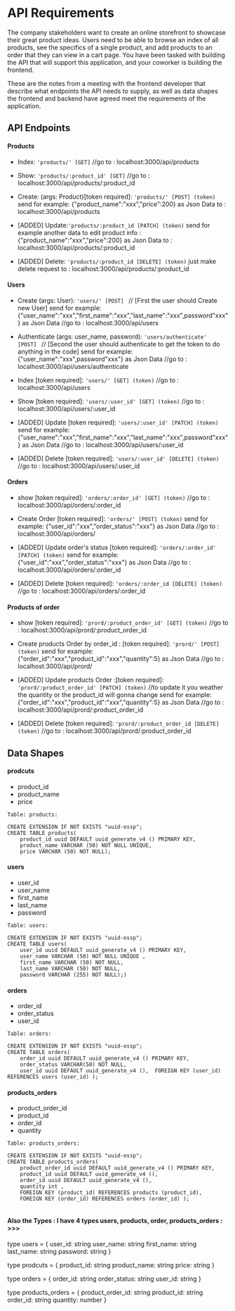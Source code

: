 # API Requirements

The company stakeholders want to create an online storefront to showcase their great product ideas. Users need to be able to browse an index of all products, see the specifics of a single product, and add products to an order that they can view in a cart page. You have been tasked with building the API that will support this application, and your coworker is building the frontend.

These are the notes from a meeting with the frontend developer that describe what endpoints the API needs to supply, as well as data shapes the frontend and backend have agreed meet the requirements of the application.

## API Endpoints

#### Products

- Index: `'products/' [GET]`
  //go to : localhost:3000/api/products

- Show: `'products/:product_id' [GET]`
  //go to : localhost:3000/api/products/:product_id

- Create: (args: Product)[token required]: `'products/' [POST] (token)`
  send for example: {"product_name":"xxx","price":200} as Json Data
  to : localhost:3000/api/products

- [ADDED] Update:`'products/:product_id [PATCH] (token)`
  send for example another data to edit product info : {"product_name":"xxx","price":200} as Json Data
  to : localhost:3000/api/products/:product_id

- [ADDED] Delete: `'products/:product_id [DELETE] (token)`
  just make delete request to : localhost:3000/api/products/:product_id

#### Users

- Create (args: User): `'users/' [POST] ` // [First the user should Create new User]
  send for example: {"user_name":"xxx","first_name":"xxx","last_name":"xxx",password"xxx"} as Json Data
  //go to : localhost:3000/api/users

- Authenticate (args: user_name, password): `'users/authenticate' [POST] `
  // [Second the user should authenticate to get the token to do anything in the code]
  send for example: {"user_name":"xxx",password"xxx"} as Json Data
  //go to : localhost:3000/api/users/authenticate

- Index [token required]: `'users/' [GET] (token)`
  //go to : localhost:3000/api/users

- Show [token required]: `'users/:user_id' [GET] (token)`
  //go to : localhost:3000/api/users/:user_id

- [ADDED] Update [token required]: `'users/:user_id' [PATCH] (token)`
  send for example: {"user_name":"xxx","first_name":"xxx","last_name":"xxx",password"xxx"} as Json Data
  //go to : localhost:3000/api/users/:user_id

- [ADDED] Delete [token required]: `'users/:user_id' [DELETE] (token)`
  //go to : localhost:3000/api/users/:user_id

#### Orders

- show [token required]: `'orders/:order_id' [GET] (token)`
  //go to : localhost:3000/api/orders/:order_id

- Create Order [token required]: `'orders/' [POST] (token)`
  send for example: {"user_id":"xxx","order_status":"xxx"} as Json Data
  //go to : localhost:3000/api/orders/

- [ADDED] Update order's status [token required]: `'orders/:order_id' [PATCH] (token)`
  send for example: {"user_id":"xxx","order_status":"xxx"} as Json Data
  //go to : localhost:3000/api/orders/:order_id

- [ADDED] Delete [token required]: `'orders/:order_id [DELETE] (token)`
  //go to : localhost:3000/api/orders/:order_id

#### Products of order

- show [token required]: `'prord/:product_order_id' [GET] (token)`
  //go to : localhost:3000/api/prord/:product_order_id

- Create products Order by order_id : [token required]: `'prord/' [POST] (token)`
  send for example: {"order_id":"xxx","product_id":"xxx","quantity":5} as Json Data
  //go to : localhost:3000/api/prord/

- [ADDED] Update products Order :[token required]: `'prord/:product_order_id' [PATCH] (token)`
  //to update it you weather the quantity or the product_id will gonna change
  send for example: {"order_id":"xxx","product_id":"xxx","quantity":5} as Json Data
  //go to : localhost:3000/api/prord/:product_order_id

- [ADDED] Delete [token required]: `'prord/:product_order_id [DELETE] (token)`
  //go to : localhost:3000/api/prord/:product_order_id

## Data Shapes

#### prodcuts

- product_id
- product_name
- price

```
Table: products:

CREATE EXTENSION IF NOT EXISTS "uuid-ossp";
CREATE TABLE products(
    product_id uuid DEFAULT uuid_generate_v4 () PRIMARY KEY,
    product_name VARCHAR (50) NOT NULL UNIQUE,
    price VARCHAR (50) NOT NULL);

```

#### users

- user_id
- user_name
- first_name
- last_name
- password

```
Table: users:

CREATE EXTENSION IF NOT EXISTS "uuid-ossp";
CREATE TABLE users(
    user_id uuid DEFAULT uuid_generate_v4 () PRIMARY KEY,
    user_name VARCHAR (50) NOT NULL UNIQUE ,
    first_name VARCHAR (50) NOT NULL,
    last_name VARCHAR (50) NOT NULL,
    password VARCHAR (255) NOT NULL);)

```

#### orders

- order_id
- order_status
- user_id

```
Table: orders:

CREATE EXTENSION IF NOT EXISTS "uuid-ossp";
CREATE TABLE orders(
    order_id uuid DEFAULT uuid_generate_v4 () PRIMARY KEY,
    order_status VARCHAR(50) NOT NULL,
    user_id uuid DEFAULT uuid_generate_v4 (),  FOREIGN KEY (user_id) REFERENCES users (user_id) );

```

#### products_orders

- product_order_id
- product_id
- order_id
- quantity

```
Table: products_orders:

CREATE EXTENSION IF NOT EXISTS "uuid-ossp";
CREATE TABLE products_orders(
    product_order_id uuid DEFAULT uuid_generate_v4 () PRIMARY KEY,
    product_id uuid DEFAULT uuid_generate_v4 (),
    order_id uuid DEFAULT uuid_generate_v4 (),
    quantity int ,
    FOREIGN KEY (product_id) REFERENCES products (product_id),
    FOREIGN KEY (order_id) REFERENCES orders (order_id) );


```

#### Also the Types : I have 4 types users, products, order, products_orders : >>>

type users = {
user_id: string
user_name: string
first_name: string
last_name: string
password: string
}

type prodcuts = {
product_id: string
product_name: string
price: string
}

type orders = {
order_id: string
order_status: string
user_id: string
}

type products_orders = {
product_order_id: string
product_id: string
order_id: string
quantity: number
}
